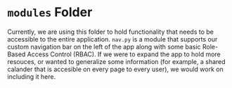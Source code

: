 # `modules` Folder

Currently, we are using this folder to hold functionality that needs to be accessible to the entire application. `nav.py` is a module that supports our custom navigation bar on the left of the app along with some basic Role-Based Access Control (RBAC). 
If we were to expand the app to hold more resouces, or wanted to generalize some information (for example, a shared calander that is 
accesible on every page to every user), we  would work on including it here. 